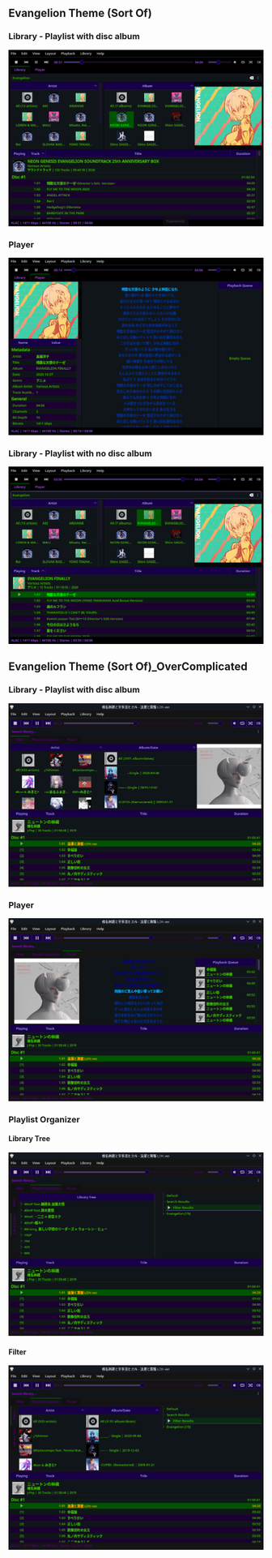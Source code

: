 ## Evangelion Theme (Sort Of)

### Library - Playlist with disc album

![](Preview/fda4c45fceeb2213415d5717c4fa43df.png)

### Player

![](Preview/c0668b3974fcb030d3a9399453034e88.png)

### Library - Playlist with no disc album

![](Preview/82ac27a99ca5328fcefbbb21fa5a4afc.png)

## Evangelion Theme (Sort Of)_OverComplicated

### Library - Playlist with disc album

![](Preview/OverComplicated/2bf9992193896278ac69833b7f5f29c2.png)

### Player

![](Preview/OverComplicated/c0a64010cf30188ccb2eb5058496c40c.png)

### Playlist Organizer

#### Library Tree

![](Preview/OverComplicated/ac724a556eaef692190b59b12f10df24.png)

#### Filter

![](Preview/OverComplicated/76d0af97a48ca18fa3a7d178a06e55f6.png)